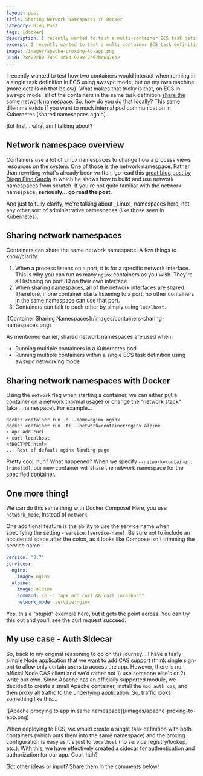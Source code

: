 ```yaml
---
layout: post
title: Sharing Network Namespaces in Docker
category: Blog Post
tags: [docker]
description: I recently wanted to test a multi-container ECS task definition locally, which means using a single network namespace. But, how? And what does it buy me?
excerpt: I recently wanted to test a multi-container ECS task definition locally, which means using a single network namespace. But, how? And what does it buy me?
image: /images/apache-proxing-to-app.png
uuid: 78d02cb0-7849-4d04-9238-7e97bc0a76b2
---
```


I recently wanted to test how two containers would interact when running in a single task definition in ECS using awsvpc mode, but on my own machine (more details on that below). What makes that tricky is that, on ECS in awsvpc mode, all of the containers in the same task definition [share the same network namespace](https://aws.amazon.com/blogs/compute/under-the-hood-task-networking-for-amazon-ecs/). So, how do you do that locally? This same dilemma exists if you want to mock internal pod communication in Kubernetes (shared namesapces again).

But first... what am I talking about?


## Network namespace overview

Containers use a lot of Linux namespaces to change how a process views resources on the system. One of those is the network namespace. Rather than rewriting what's already been written, go read this [great blog post by Diego Pino García](https://blogs.igalia.com/dpino/2016/04/10/network-namespaces/) in which he shows how to build and use network namespaces from scratch. If you're not quite familiar with the network namespace, **seriously... go read the post.**

<div class="alert alert-info" markdown="1">
And just to fully clarify, we're talking about _Linux_ namespaces here, not any other sort of administrative namespaces (like those seen in Kubernetes).
</div>


## Sharing network namespaces

Containers can share the same network namespace. A few things to know/clarify:

1. When a process listens on a port, it is for a specific network interface. This is why you can run as many `nginx` containers as you wish. They're all listening on port 80 on their own interface.
2. When sharing namespaces, all of the network interfaces are shared. Therefore, if one container starts listening to a port, no other containers in the same namespace can use that port.
3. Containers can talk to each other by simply using `localhost`.

<div class="text-center" markdown="1">
![Container Sharing Namespaces](/images/containers-sharing-namespaces.png)
</div>

As mentioned earlier, shared network namespaces are used when:

- Running multiple containers in a Kubernetes pod
- Running multiple containers within a single ECS task definition using awsvpc networking mode


## Sharing network namespaces with Docker

Using the `network` flag when starting a container, we can either put a container on a network (normal usage) or change the "network stack" (aka... namespace). For example...

```
docker container run -d --name=nginx nginx
docker container run -ti --network=container:nginx alpine
> apk add curl
> curl localhost
<!DOCTYPE html>
... Rest of default nginx landing page
```

Pretty cool, huh? What happened? When we specify `--network=container:[name|id]`, our new container will share the network namespace for the specified container.


## One more thing!

We can do this same thing with Docker Compose! Here, you use `network_mode`, instead of `network`.

One additional feature is the ability to use the service name when specifying the setting - `service:[service-name]`. Be sure not to include an accidental space after the colon, as it looks like Compose isn't trimming the service name.

```yaml
version: "3.7"
services:
  nginx:
    image: nginx
  alpine:
    image: alpine
    command: sh -c "apk add curl && curl localhost"
    network_mode: service:nginx
```

Yes, this a "stupid" example here, but it gets the point across. You can try this out and you'll see the curl request succeed.


## My use case - Auth Sidecar

So, back to my original reasoning to go on this journey... I have a fairly simple Node application that we want to add CAS support (think single sign-on) to allow only certain users to access the app. However, there is no official Node CAS client and we'd rather not 1) use someone else's or 2) write our own. Since Apache has an officially supported module, we decided to create a small Apache container, install the `mod_auth_cas`, and then proxy all traffic to the underlying application. So, traffic looks something like this...

<div class="text-center" markdown="1">
![Apache proxying to app in same namespace](/images/apache-proxing-to-app.png)
</div>

When deploying to ECS, we would create a single task definition with both containers (which puts them into the same namespace) and the proxing configuration is easy as it's just to `localhost` (no service registry/lookup, etc.). With this, we have effectively created a sidecar for authentication and authorization for our app. Cool, huh?

Got other ideas or input? Share them in the comments below!